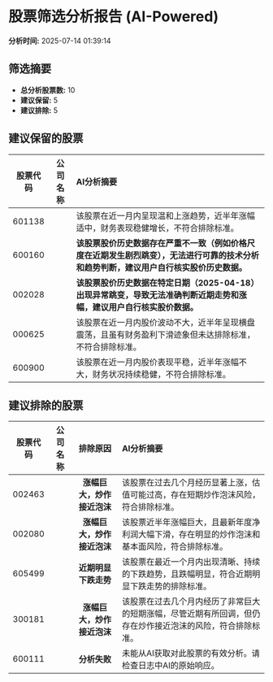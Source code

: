 # 股票筛选分析报告 (AI-Powered)

**分析时间:** 2025-07-14 01:39:14

## 筛选摘要

- **总分析股票数:** 10
- **建议保留:** 5
- **建议排除:** 5

## 建议保留的股票

| 股票代码 | 公司名称 | AI分析摘要 |
|:---:|:---:|:---|
| 601138 |  | 该股票在近一月内呈现温和上涨趋势，近半年涨幅适中，财务表现稳健增长，不符合排除标准。 |
| 600160 |  | **该股票股价历史数据存在严重不一致（例如价格尺度在近期发生剧烈跳变），无法进行可靠的技术分析和趋势判断，建议用户自行核实股价历史数据。** |
| 002028 |  | **该股票股价历史数据在特定日期（2025-04-18）出现异常跳变，导致无法准确判断近期走势和涨幅，建议用户自行核实股价数据。** |
| 000625 |  | 该股票在近一月内股价波动不大，近半年呈现横盘震荡，且虽有财务盈利下滑迹象但未达排除标准，不符合排除标准。 |
| 600900 |  | 该股票在近一月内股价表现平稳，近半年涨幅不大，财务状况持续稳健，不符合排除标准。 |

## 建议排除的股票

| 股票代码 | 公司名称 | 排除原因 | AI分析摘要 |
|:---:|:---:|:---:|:---|
| 002463 |  | **涨幅巨大，炒作接近泡沫** | 该股票在过去几个月经历显著上涨，估值可能过高，存在短期炒作泡沫风险，符合排除标准。 |
| 002080 |  | **涨幅巨大，炒作接近泡沫** | 该股票近半年涨幅巨大，且最新年度净利润大幅下滑，存在明显的炒作泡沫和基本面风险，符合排除标准。 |
| 605499 |  | **近期明显下跌走势** | 该股票在最近一个月内出现清晰、持续的下跌趋势，且跌幅明显，符合近期明显下跌走势的排除标准。 |
| 300181 |  | **涨幅巨大，炒作接近泡沫** | 该股票在过去几个月内经历了非常巨大的短期涨幅，尽管近期有所回调，但仍存在炒作接近泡沫的风险，符合排除标准。 |
| 600111 |  | **分析失败** | 未能从AI获取对此股票的有效分析。请检查日志中AI的原始响应。 |
